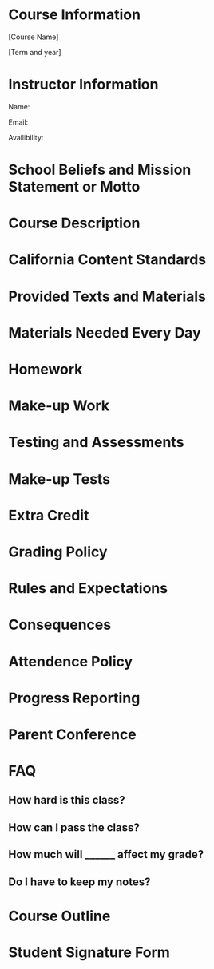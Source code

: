 # Course Information

[Course Name]

[Term and year]

# Instructor Information

Name:

Email:

Availibility:

# School Beliefs and Mission Statement or Motto

# Course Description

# California Content Standards

# Provided Texts and Materials

# Materials Needed Every Day

# Homework

# Make-up Work

# Testing and Assessments

# Make-up Tests

# Extra Credit

# Grading Policy

# Rules and Expectations

# Consequences

# Attendence Policy

# Progress Reporting

# Parent Conference

# FAQ

## How hard is this class?

## How can I pass the class?

## How much will ______ affect my grade?

## Do I have to keep my notes?

# Course Outline

# Student Signature Form
